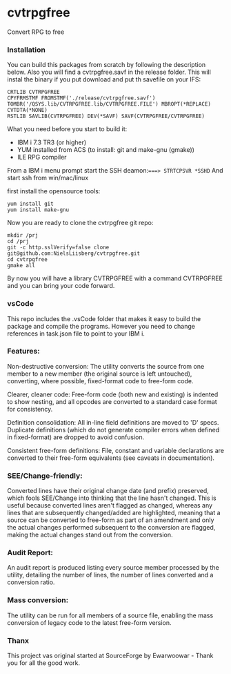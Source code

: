 # cvtrpgfree
Convert RPG to free


### Installation
You can build this packages from scratch by following the 
description below. Also you will find a cvtrpgfree.savf in the 
release folder. This will instal the binary if you put download and put th savefile
on your IFS:

```
CRTLIB CVTRPGFREE
CPYFRMSTMF FROMSTMF('./release/cvtrpgfree.savf') TOMBR('/QSYS.lib/CVTRPGFREE.lib/CVTRPGFREE.FILE') MBROPT(*REPLACE) CVTDTA(*NONE)
RSTLIB SAVLIB(CVTRPGFREE) DEV(*SAVF) SAVF(CVTRPGFREE/CVTRPGFREE)
```


What you need before you start to build it:

* IBM i 7.3 TR3 (or higher)
* YUM installed from ACS (to install: git and make-gnu (gmake))
* ILE RPG compiler


From a IBM i menu prompt start the SSH deamon:`===> STRTCPSVR *SSHD`
And start ssh from win/mac/linux

first install the opensource tools:
```
yum install git
yum install make-gnu
```
Now you are ready to clone the cvtrpgfree  git repo: 

```
mkdir /prj
cd /prj 
git -c http.sslVerify=false clone  git@github.com:NielsLiisberg/cvtrpgfree.git
cd cvtrpgfree
gmake all 
```

By now you will have a library CVTRPGFREE with a command CVTRPGFREE and you can bring 
your code forward.


### vsCode
This repo includes the .vsCode folder that makes it easy to build 
the package and compile the programs. However you need to change 
references in task.json file to point to your IBM i.


### Features:
Non-destructive conversion: The utility converts the source from one member to a new member (the original source is left untouched), converting, where possible, fixed-format code to free-form code.

Clearer, cleaner code: Free-form code (both new and existing) is indented to show nesting, and all opcodes are converted to a standard case format for consistency.

Definition consolidation: All in-line field definitions are moved to 'D' specs. Duplicate definitions (which do not generate compiler errors when defined in fixed-format) are dropped to avoid confusion.

Consistent free-form definitions: File, constant and variable declarations are converted to their free-form equivalents (see caveats in documentation).


### SEE/Change-friendly: 
Converted lines have their original change date (and prefix) preserved, which fools SEE/Change into thinking that the line hasn't changed. This is useful because converted lines aren't flagged as changed, whereas any lines that are subsequently changed/added are highlighted, meaning that a source can be converted to free-form as part of an amendment and only the actual changes performed subsequent to the conversion are flagged, making the actual changes stand out from the conversion.


### Audit Report: 
An audit report is produced listing every source member processed by the utility, detailing the number of lines, the number of lines converted and a conversion ratio.

### Mass conversion: 
The utility can be run for all members of a source file, enabling the mass conversion of legacy code to the latest free-form version.


### Thanx
This project vas original started at SourceForge by Ewarwoowar - Thank you for all the good work.
  
